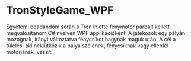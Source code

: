 # TronStyleGame_WPF
Egyetemi beadandóm során a Tron ihlette fénymotor párbajt kellett megvalósítanom C# nyelven WPF applikációként. A játékosok egy pályán mozognak, irányt változtatva fénycsíkot hagynak maguk után. A cél a túlélés: aki nekiütközik a pálya szélének, fénycsíknak vagy ellenfél motorjának, veszít.
